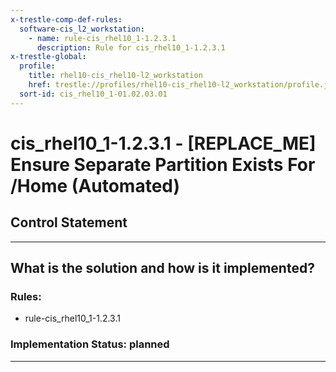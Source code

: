 ```yaml
---
x-trestle-comp-def-rules:
  software-cis_l2_workstation:
    - name: rule-cis_rhel10_1-1.2.3.1
      description: Rule for cis_rhel10_1-1.2.3.1
x-trestle-global:
  profile:
    title: rhel10-cis_rhel10-l2_workstation
    href: trestle://profiles/rhel10-cis_rhel10-l2_workstation/profile.json
  sort-id: cis_rhel10_1-01.02.03.01
---
```


# cis_rhel10_1-1.2.3.1 - \[REPLACE_ME\] Ensure Separate Partition Exists For /Home (Automated)

## Control Statement

______________________________________________________________________

## What is the solution and how is it implemented?

<!-- For implementation status enter one of: implemented, partial, planned, alternative, not-applicable -->

<!-- Note that the list of rules under ### Rules: is read-only and changes will not be captured after assembly to JSON -->

<!-- Add control implementation description here for control: cis_rhel10_1-1.2.3.1 -->

### Rules:

  - rule-cis_rhel10_1-1.2.3.1

### Implementation Status: planned

______________________________________________________________________
